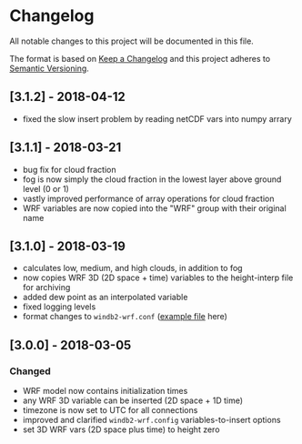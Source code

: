 # Changelog
All notable changes to this project will be documented in this file.

The format is based on [Keep a Changelog](http://keepachangelog.com/en/1.0.0/)
and this project adheres to [Semantic Versioning](http://semver.org/spec/v2.0.0.html).

## [3.1.2] - 2018-04-12
* fixed the slow insert problem by reading netCDF vars into numpy arrary

## [3.1.1] - 2018-03-21
* bug fix for cloud fraction
* fog is now simply the cloud fraction in the lowest layer above ground level (0 or 1)
* vastly improved performance of array operations for cloud fraction
* WRF variables are now copied into the "WRF" group with their original name

## [3.1.0] - 2018-03-19 
* calculates low, medium, and high clouds, in addition to fog
* now copies WRF 3D (2D space + time) variables to the height-interp file for archiving
* added dew point as an interpolated variable
* fixed logging levels
* format changes to `windb2-wrf.conf` ([example file](https://github.com/sailorsenergy/windb2/blob/master/config/windb2-wrf.conf) here)

## [3.0.0] - 2018-03-05
### Changed
* WRF model now contains initialization times
* any WRF 3D variable can be inserted (2D space + 1D time)
* timezone is now set to UTC for all connections
* improved and clarified `windb2-wrf.config` variables-to-insert options
* set 3D WRF vars (2D space plus time) to height zero
